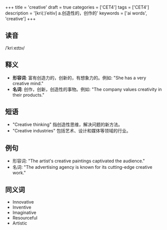 +++
title = 'creative'
draft = true
categories = ['CET4']
tags = ['CET4']
description = '[kri(ː)ˈeitiv] a.创造性的，创作的'
keywords = ['ai words', 'creative']
+++

## 读音
/ˈkriːeɪtɪv/

## 释义
- **形容词**: 富有创造力的，创新的，有想象力的。例如: "She has a very creative mind."
- **名词**: 创作，创新，创造性的事物。例如: "The company values creativity in their products."

## 短语
- "Creative thinking" 指创造性思维，解决问题的新方法。
- "Creative industries" 包括艺术、设计和媒体等领域的行业。

## 例句
- 形容词: "The artist's creative paintings captivated the audience."
- 名词: "The advertising agency is known for its cutting-edge creative work."

## 同义词
- Innovative
- Inventive
- Imaginative
- Resourceful
- Artistic
